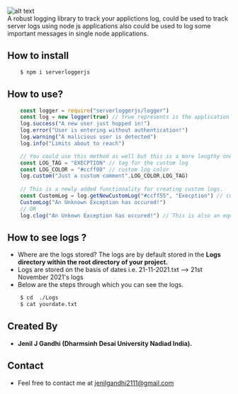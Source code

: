 ![alt text](https://github.com/jenilgandhi2111/Serverloggerjs/blob/master/Assets/Serverloggeer.jpg)<br/>
A robust logging library to track your applictions log, could be used to track server logs using node js applications also could be used to log some important messages in single node applications.

## How to install
```bash
    $ npm i serverloggerjs
```

## How to use?
```js
    const logger = require("serverloggerjs/logger")
    const log = new logger(true) // true represents is the application time sensitive i.e do it need to measure millisecs.
    log.success("A new user just hopped in!")
    log.error("User is entering without authentication!")
    log.warning("A malicious user is detected")
    log.info("Limits about to reach")

    // You could use this method as well but this is a more lengthy one instead try using below one.
    const LOG_TAG = "EXECPTION" // tag for the custom log
    const LOG_COLOR = "#ccff00" // custom log color
    log.custom("Just a custom comment",LOG_COLOR,LOG_TAG)
    
    // This is a newly added functionality for creating custom logs.
    const CustomLog = log.getNewCustomLog("#ccff55", "Execption") // color of the log is first arg and label of the log is the second arg.
    CustomLog("An Unknown Exception has occured!")
    // OR 
    log.clog("An Unkown Exception has occured!") // This is also an equivalent way of doing the above thing.

```

## How to see logs ?
- Where are the logs stored? The logs are by default stored in the **Logs directory within the root directory of your project.**
- Logs are stored on the basis of dates i.e. 21-11-2021.txt --> 21st November 2021's logs
- Below are the steps through which you can see the logs.

```bash
    $ cd  ./Logs
    $ cat yourdate.txt
```

## Created By
- **Jenil J Gandhi (Dharmsinh Desai University Nadiad India).**

## Contact
- Feel free to contact me at jenilgandhi2111@gmail.com